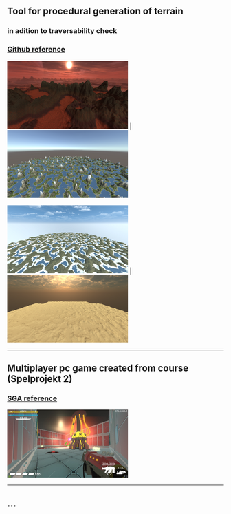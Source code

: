 ## Tool for procedural generation of terrain
### in adition to traversability check

### [Github reference](https://github.com/slypez/Procedural_generation_of_terrain)

<img width="281" height="158" src="images/terrain/Mountains_1.png"> | <img width="281" height="158" src="images/terrain/Mountains_2.png">

<img width="281" height="158" src="images/terrain/Mountains_3.png"> | <img width="281" height="158" src="images/terrain/Mountains_4.png">

***

## Multiplayer pc game created from course (Spelprojekt 2)

### [SGA reference](https://www.gameawards.se/Games/2019/re%3ASurge)

<img width="281" height="158" src="images/reSurge.jpg">

***

## ...
